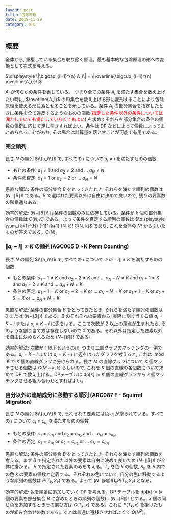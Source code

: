 ```yaml
---
layout: post
title: 包除原理
date: 2018-11-29
category: メモ
---
```


## 概要

全体から, 重複している集合を取り除く原理。最も基本的な包除原理の形への変換として次式を与える。
        
$\displaystyle \|\bigcap_{i=1}^{n} A_i\| = \|\overline{\bigcup_{i=1}^{n} \overline{A_i}}\|$

$A_i$ が何らかの条件を表している。 つまり全ての条件 $A_i$ を満たす集合を数え上げたい時に, $\overline{A_i}$ の和集合を数え上げる形に変形することにより包除原理を使える形に落とせることを示している。条件 $A_i$ の部分集合を指定したときに条件を全て違反するようなものの個数(<font color="red">指定した条件以外の条件については満たしていても満たしていなくてもよい</font>) を求めてそれらを部分集合の条件の個数の偶奇に応じて足し引きすればよい。条件は DP などによって個数によってまとめられることがあり, その場合は計算量を落とすことが可能で有用である。


### 完全順列
長さ $N$ の順列 $\\{a_i\\}$ で, すべての $i$ について $a_i \ne i$ を満たすものの個数

* もとの条件: $a_1 \ne 1$ and $a_2 \ne 2$ and ... $a_N \ne N$
* 条件の否定: $a_1 = 1$ or $a_2 = 2$ or ... $a_N = N$

愚直な解法: 条件の部分集合 $B$ をとってきたとき, それらを満たす順列の個数は $(N-\|B\|)!$ である。$B$ で選ばれた要素以外は自由に決めて良いので, 残りの要素数の階乗通りある。

効率的解法: $(N-\|B\|)!$ は条件の個数のみに依存している。条件が $k$ 個の部分集合の個数は $C(N, K)$ である。よって条件を否定する順列の個数は $\displaystyle \sum_{k=1}^{N} (-1)^{k+1} (N-k)! C(N, k)$ であり, これを全体の $N!$ から引いたものが答えである。$O(N)$。

### $\|a_i - i\| \ne K$ の順列(AGC005 D ~K Perm Counting)
長さ $N$ の順列 $\\{a_i\\}$ で, すべての $i$ について $\|a_i - i\| \ne K$ を満たすものの個数
          
* もとの条件: $a_1 - 1 \ne K$ and $a_2 - 2 \ne K$ and ... $a_N - N \ne K$ and $a_1 + 1 \ne K$ and $a_2 + 2 \ne K$ and ... $a_N + N \ne K$
* 条件の否定: $a_1 - 1 = K$ or $a_2 - 2 = K$ or ... $a_N - N = K$ or $a_1 + 1 = K$ or $a_2 + 2 = K$ or ... $a_N + N = K$

愚直な解法: 条件の部分集合 $B$ をとってきたとき, それらを満たす順列の個数は $0$ または $(N-\|B\|)!$ である。$B$ のそれぞれの要素から, 実際に割り当てる値 $a_i = K + i$ または $a_i = K - i$ に辺をはる。ここで次数が $2$ 以上の頂点が生まれたら, そのような割り当て方は存在しないので $0$ である。それ以外は指定した要素以外を自由に決められるため $(N-\|B\|)!$ である。

効率的解法: 次数が $1$ 以下というのは, つまり二部グラフのマッチングの一例である。$a_i = K + i$ または $a_i = K - i$ に辺をはったグラフを考えると, これは $\bmod K$ で $K$ 個の直線グラフに分けられる。長さ $M$ の直線グラフについて $K$ 個マッチさせる個数は $C(M-k, k)$ らしいので, これを $K$ 個の直線の各個数について求めて DP で数え上げる。DPテーブルは dp[$k$] := $K$ 個の直線グラフから $k$ 個マッチングさせる組み合わせとすればよい。

### 自分以外の連結成分に移動する順列 (ARC087 F - Squirrel Migration)
長さ $N$ の順列 $\\{a_i\\}$ で, それぞれの要素には色 $c_i$ が塗られている。すべての $i$ について $c_i \ne c_{a_i}$ を満たすものの個数

* もとの条件: $c_1 \ne c_{a_1}$ and $c_2 \ne c_{a_2}$ and ... $c_N \ne c_{a_N}$
* 条件の否定: $c_1 = c_{a_1}$ or $c_2 = c_{a_2}$ or ... $c_N = c_{a_N}$

愚直な解法: 条件の部分集合 $B$ をとってきたとき, それらを満たす順列の個数を考える。まず $B$ で指定された以外の要素は自由に決めて良いため $(N-\|B\|)!$ が全体に掛かる。 $B$ で指定された要素のみを考える。$T_k$ を色 $k$ の個数, $S_k$ を $B$ 内での色 $k$ の要素の個数と定義する。それぞれの色について, 自分の色に移動するような順列の個数は $P(T_k, S_k)$ である。よって $\displaystyle (N-\|B\|)! \prod_{k} P(T_k, S_k)$ となる。

効率的解法: 色を順番に追加していく DP を考える。DP テーブルを dp[$k$] := ($k$ 個の要素を部分集合 $B$ に含めたときの順列の個数) $÷ (N-\|B\|)!$ とする。 $x$ 個の同じ色を追加するときその選び方は $C(T_k, x)$ である。これに $P(T_k, x)$ を掛けたものが組み合わせの数である。あとは普通に遷移させればよくて $O(N^2)$。

